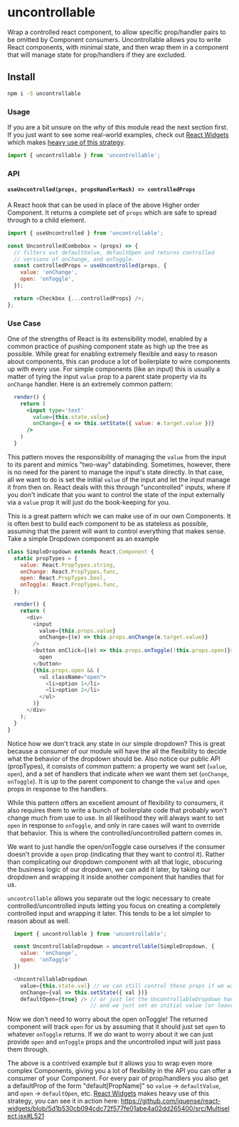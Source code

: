# uncontrollable

Wrap a controlled react component, to allow specific prop/handler pairs to be omitted by Component consumers. Uncontrollable allows you to write React components, with minimal state, and then wrap them in a component that will manage state for prop/handlers if they are excluded.

## Install

```sh
npm i -S uncontrollable
```

### Usage

If you are a bit unsure on the _why_ of this module read the next section first. If you just want to see some real-world examples, check out [React Widgets](https://github.com/jquense/react-widgets) which makes [heavy use of this strategy](https://github.com/jquense/react-widgets/blob/5d1b530cb094cdc72f577fe01abe4a02dd265400/src/Multiselect.jsx#L521).

```js
import { uncontrollable } from 'uncontrollable';
```

### API

#### `useUncontrolled(props, propsHandlerHash) => controlledProps`

A React hook that can be used in place of the above Higher order Component. It
returns a complete set of `props` which are safe to spread through to a child element.

```js
import { useUncontrolled } from 'uncontrollable';

const UncontrolledCombobox = (props) => {
  // filters out defaultValue, defaultOpen and returns controlled
  // versions of onChange, and onToggle.
  const controlledProps = useUncontrolled(props, {
    value: 'onChange',
    open: 'onToggle',
  });

  return <Checkbox {...controlledProps} />;
};
```

### Use Case

One of the strengths of React is its extensibility model, enabled by a common practice of pushing component state as high up the tree as possible. While great for enabling extremely flexible and easy to reason about components, this can produce a lot of boilerplate to wire components up with every use. For simple components (like an input) this is usually a matter of tying the input `value` prop to a parent state property via its `onChange` handler. Here is an extremely common pattern:

```jsx
  render() {
    return (
      <input type='text'
        value={this.state.value}
        onChange={ e => this.setState({ value: e.target.value })}
      />
    )
  }
```

This pattern moves the responsibility of managing the `value` from the input to its parent and mimics "two-way" databinding. Sometimes, however, there is no need for the parent to manage the input's state directly. In that case, all we want to do is set the initial `value` of the input and let the input manage it from then on. React deals with this through "uncontrolled" inputs, where if you don't indicate that you want to control the state of the input externally via a `value` prop it will just do the book-keeping for you.

This is a great pattern which we can make use of in our own Components. It is often best to build each component to be as stateless as possible, assuming that the parent will want to control everything that makes sense. Take a simple Dropdown component as an example

```js
class SimpleDropdown extends React.Component {
  static propTypes = {
    value: React.PropTypes.string,
    onChange: React.PropTypes.func,
    open: React.PropTypes.bool,
    onToggle: React.PropTypes.func,
  };

  render() {
    return (
      <div>
        <input
          value={this.props.value}
          onChange={(e) => this.props.onChange(e.target.value)}
        />
        <button onClick={(e) => this.props.onToggle(!this.props.open)}>
          open
        </button>
        {this.props.open && (
          <ul className="open">
            <li>option 1</li>
            <li>option 2</li>
          </ul>
        )}
      </div>
    );
  }
}
```

Notice how we don't track any state in our simple dropdown? This is great because a consumer of our module will have the all the flexibility to decide what the behavior of the dropdown should be. Also notice our public API (propTypes), it consists of common pattern: a property we want set (`value`, `open`), and a set of handlers that indicate _when_ we want them set (`onChange`, `onToggle`). It is up to the parent component to change the `value` and `open` props in response to the handlers.

While this pattern offers an excellent amount of flexibility to consumers, it also requires them to write a bunch of boilerplate code that probably won't change much from use to use. In all likelihood they will always want to set `open` in response to `onToggle`, and only in rare cases will want to override that behavior. This is where the controlled/uncontrolled pattern comes in.

We want to just handle the open/onToggle case ourselves if the consumer doesn't provide a `open` prop (indicating that they want to control it). Rather than complicating our dropdown component with all that logic, obscuring the business logic of our dropdown, we can add it later, by taking our dropdown and wrapping it inside another component that handles that for us.

`uncontrollable` allows you separate out the logic necessary to create controlled/uncontrolled inputs letting you focus on creating a completely controlled input and wrapping it later. This tends to be a lot simpler to reason about as well.

```js
  import { uncontrollable } from 'uncontrollable';

  const UncontrollableDropdown = uncontrollable(SimpleDropdown, {
    value: 'onChange',
    open: 'onToggle'
  })

  <UncontrollableDropdown
    value={this.state.val} // we can still control these props if we want
    onChange={val => this.setState({ val })}
    defaultOpen={true} /> // or just let the UncontrollableDropdown handle it
                          // and we just set an initial value (or leave it out completely)!
```

Now we don't need to worry about the open onToggle! The returned component will track `open` for us by assuming that it should just set `open` to whatever `onToggle` returns. If we _do_ want to worry about it we can just provide `open` and `onToggle` props and the uncontrolled input will just pass them through.

The above is a contrived example but it allows you to wrap even more complex Components, giving you a lot of flexibility in the API you can offer a consumer of your Component. For every pair of prop/handlers you also get a defaultProp of the form "default[PropName]" so `value` -> `defaultValue`, and `open` -> `defaultOpen`, etc. [React Widgets](https://github.com/jquense/react-widgets) makes heavy use of this strategy, you can see it in action here: https://github.com/jquense/react-widgets/blob/5d1b530cb094cdc72f577fe01abe4a02dd265400/src/Multiselect.jsx#L521

